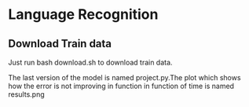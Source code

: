 # Language Recognition

## Download Train data
Just run bash download.sh to download train data.



The last version of the model is named project.py.The plot which shows how the error is not improving in function in function of time is named results.png
